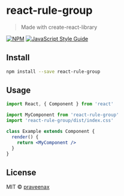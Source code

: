 # react-rule-group

> Made with create-react-library

[![NPM](https://img.shields.io/npm/v/react-rule-group.svg)](https://www.npmjs.com/package/react-rule-group) [![JavaScript Style Guide](https://img.shields.io/badge/code_style-standard-brightgreen.svg)](https://standardjs.com)

## Install

```bash
npm install --save react-rule-group
```

## Usage

```jsx
import React, { Component } from 'react'

import MyComponent from 'react-rule-group'
import 'react-rule-group/dist/index.css'

class Example extends Component {
  render() {
    return <MyComponent />
  }
}
```

## License

MIT © [praveenax](https://github.com/praveenax)
